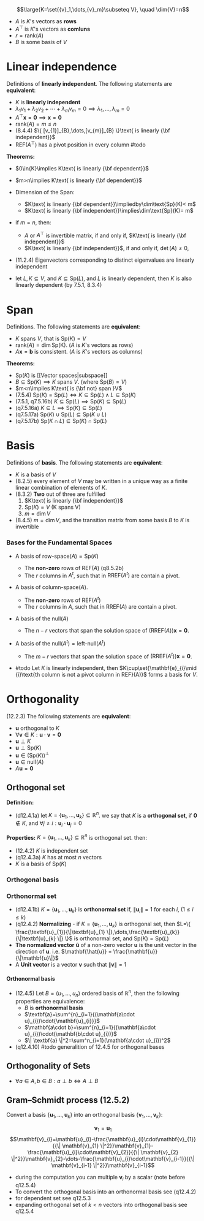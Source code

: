 $$\large{K=\set{{v}_1,\dots,{v}_m}\subseteq V}, \quad \dim{V}=n$$
- $A$ is $K$'s vectors as **rows** 
- $A^{\top}$ is $K$'s vectors as **comluns** 
- $r=\text{rank}(A)$
- $B$ is some basis of $V$ 

# Linear independence

Definitions of **linearly independent**. The following statements are **equivalent**:
- $K$ is **linearly independent**
- $\lambda_1{v}_1 + \lambda_2{v}_2 + \cdots + \lambda_m{v}_m = {0}\implies{\lambda_{1},\dots,{\lambda_{m}}}=0$
- $A^{\top}\mathbf{x}=\mathbf{0}\implies \mathbf{x}=\mathbf{0}$
- $\text{rank}({A})=m\leq n$
- (8.4.4) $\{ [v_{1}]_{B},\dots,[v_{m}]_{B} \}\text{ is linearly {\bf independent}}$
- $\text{REF}(A^\top)$ has a pivot position in every column #todo

**Theorems:**
- $0\in{K}\implies K\text{ is linearly {\bf dependent}}$
- $m>n\implies K\text{ is linearly {\bf dependent}}$
- Dimension of the Span:
	- $K\text{ is linearly {\bf dependent}}\impliedby\dim\text{Sp}(K)< m$
	- $K\text{ is linearly {\bf independent}}\implies\dim\text{Sp}(K)= m$
- if $m=n$, then: 
	- $A$ or $A^{\top}$ is invertible matrix, if and only if, $K\text{ is linearly {\bf independent}}$
	- $K\text{ is linearly {\bf independent}}$, if and only if, $\det{(A)}\neq 0$, 
- (11.2.4) Eigenvectors corresponding to distinct eigenvalues are linearly independent


	
- let $L,K\subseteq V$, and $K\subseteq{\text{Sp}{(L)}}$, and $L$ is linearly dependent, then $K$ is also linearly dependent (by 7.5.1, 8.3.4)


# Span

Definitions. The following statements are **equivalent**:
- $K\text{ spans }V$, that is $\text{Sp}(K)=V$
- $\text{rank}(A)=\dim{\text{Sp(K)}}$.   ($A$ is $K$'s vectors as rows)
- $A\mathbf{x}=\mathbf{b}\text{ is consistent}$.   ($A$ is $K$'s vectors as columns)

**Theorems:**
- $\text{Sp}(K)$ is [[Vector spaces|subspace]]
- $B\subseteq{\text{Sp}{(K)}}\implies{K\text{ spans }V}$. (where $\text{Sp}({B})=V$)
- $m<n\implies K\text{ is {\bf not} span }V$
- (7.5.4) $\text{Sp}{(K)}=\text{Sp}{(L)}\iff{K\subseteq\text{Sp}{(L)}\land{L\subseteq\text{Sp}{(K)}}}$
- (7.5.1, q7.5.16b) $K\subseteq{\text{Sp}{(L)}}\implies{\text{Sp}{(K)}\subseteq\text{Sp}{(L)}}$
- (q7.5.16a) $K \subseteq{L}\implies{\text{Sp}{(K)}\subseteq\text{Sp}{(L)}}$
- (q7.5.17a) $\text{Sp}(K)\cup\text{Sp}(L)\subseteq\text{Sp}(K\cup L)$
- (q7.5.17b) $\text{Sp}(K\cap L)\subseteq\text{Sp}(K)\cap\text{Sp}(L)$

# Basis

Definitions of **basis**. The following statements are **equivalent**:
- $K$ is a basis of $V$
- (8.2.5) every element of $V$ may be written in a unique way as a finite linear combination of elements of $K$.
- (8.3.2) **Two** out of three are fulfilled 
	1. $K\text{ is linearly {\bf independent}}$
	2. $\text{Sp}(K)=V$  (K spans V)
	3. $m=\dim V$ 
- (8.4.5) $m=\dim V$, and the transition matrix from some basis $B$ to $K$ is invertible

### Bases for the Fundamental Spaces

- A basis of $\text{row-space}({A})=\text{Sp}(K)$
	- The **non-zero** rows of $\text{REF}(A)$ (q8.5.2b)
	- The $r$ columns in $A^t$, such that in $\text{RREF}(A^t)$ are contain a pivot.
-  A basis of $\text{column-space}({A})$.
	- The **non-zero** rows of $\text{REF}(A^t)$
	- The $r$ columns in $A$, such that in $\text{RREF}(A)$ are contain a pivot.
- A basis of the $\text{null}{(A)}$ 
	- The $n-r$ vectors that span the solution space of $(\text{RREF}(A))\mathbf{x}=\mathbf{0}$. 
- A basis of the $\text{null}{(A^t)}=\text{left-null}{(A^t)}$ 
	- The $m-r$ vectors that span the solution space of $(\text{RREF}(A^t))\mathbf{x}=\mathbf{0}$. 


- #todo  Let $K$ is linearly independent, then $K\cup\set{\mathbf{e}_{i}\mid {i}\text{th column is not a pivot column in REF}(A)}$ forms a basis for $V$.

# Orthogonality  

(12.2.3) The following statements are **equivalent**:
- $\mathbf{u}$ orthogonal to $K$
- $\forall\mathbf{v}\in{K}:\mathbf{u}\cdot \mathbf{v}=\mathbf{0}$
- $\mathbf{u} \perp K$
- $\mathbf{u} \perp \text{Sp}(K)$
- $\mathbf{u}\in{(\text{Sp}(K))^\perp}$
- $\mathbf{u}\in{\text{null}(A)}$
- $A\mathbf{u}=\mathbf{0}$
## Orthogonal set

**Definition:**
- (d12.4.1a) let $K=\{ \textbf{u}_{1}, \dots,\textbf{u}_{k} \} \subseteq\mathbb{R}^n$. we say that $K$ is a **orthogonal set**, if $\textbf{0}\notin{K}$, and $\forall{j\neq i}:\textbf{u}_{i}\cdot\textbf{u}_{j}=0$

**Properties:**
$K=\{ \textbf{u}_{1}, \dots,\textbf{u}_{k} \} \subseteq\mathbb{R}^n$ is orthogonal set. then:
- (12.4.2) $K$ is independent set
- (q12.4.3a) $K$ has at most $n$ vectors
- $K$ is a basis of $\text{Sp}(K)$


### Orthogonal basis


### Orthonormal set

- (d12.4.1b) $K=\{ \textbf{u}_{1}, \dots,\textbf{u}_{k} \}$ is **orthonormal set** if, $\| \textbf{u}_{i} \|=1$ for each $i$, ($1\leq i\leq k$)
- (q12.4.2) **Normalizing** - if $K=\{ \mathbf{u}_{1}, \dots,\textbf{u}_{k} \}$ is orthogonal set, then $L=\{ \frac{\textbf{u}_{1}}{\|\textbf{u}_{1} \|},\dots,\frac{\textbf{u}_{k}}{\|\textbf{u}_{k} \|} \}$ is orthonormal set, and $\text{Sp}(K)=\text{Sp}(L)$
- **The normalized vector** $\mathbf{\hat{u}}$ of a non-zero vector $\mathbf{{u}}$ is the unit vector in the direction of $\mathbf{{u}}$. i.e. $\mathbf{\hat{u}} = \frac{\mathbf{u}}{\|\mathbf{u}\|}$
- A **Unit vector** is a vector $\textbf{v}$ such that $\| \textbf{v} \|=1$

#### Orthonormal basis

- (12.4.5) Let $B=(u_{1}, \dots ,u_{n})$ ordered basis of $\mathbb{R}^n$, then the following properties are equivalence:
	- $B$ is **orthonormal basis**
	- $\textbf{a}=\sum^{n}_{i=1}{(\mathbf{a\cdot u}_{i})\cdot{\mathbf{u}_{i}}}$
	- $\mathbf{a\cdot b}=\sum^{n}_{i=1}{(\mathbf{a\cdot u}_{i})\cdot(\mathbf{b\cdot u}_{i})}$
	- $\| \textbf{a} \|^2=\sum^n_{i=1}(\mathbf{a\cdot u}_{i})^2$
- (q12.4.10) #todo generalition of 12.4.5 for orthogonal bases

## Orthogonality of Sets

- $\forall a \in A, b \in B: a \perp b\iff A\perp B$

## **Gram–Schmidt process** (12.5.2) 

Convert a basis $\{ \mathbf{u}_{1},\dots,\mathbf{u}_{k} \}$ into an orthogonal basis $\{ \mathbf{v}_{1},\dots,\mathbf{v}_{k} \}$:

$$\mathbf{v}_{1}=\mathbf{u}_{1}$$
$$\mathbf{v}_{i}=\mathbf{u}_{i}-\frac{\mathbf{u}_{i}\cdot\mathbf{v}_{1}}{{\| \mathbf{v}_{1} \|^2}}\mathbf{v}_{1}-\frac{\mathbf{u}_{i}\cdot\mathbf{v}_{2}}{{\| \mathbf{v}_{2} \|^2}}\mathbf{v}_{2}-\dots-\frac{\mathbf{u}_{i}\cdot\mathbf{v}_{i-1}}{{\| \mathbf{v}_{i-1} \|^2}}\mathbf{v}_{i-1}$$

- during the computation you can multiple $\mathbf{v}_{i}$ by a scalar (note before q12.5.4)
- To convert the orthogonal basis into an orthonormal basis see (q12.4.2)
- for dependent set see q12.5.3
- expanding orthogonal set of $k<n$ vectors into orthogonal basis see q12.5.4


